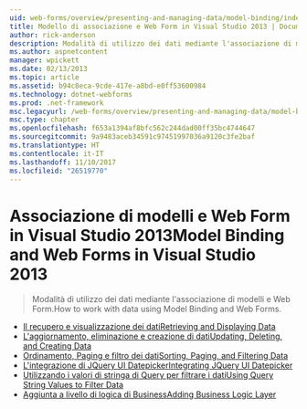 ```yaml
---
uid: web-forms/overview/presenting-and-managing-data/model-binding/index
title: Modello di associazione e Web Form in Visual Studio 2013 | Documenti Microsoft
author: rick-anderson
description: Modalità di utilizzo dei dati mediante l'associazione di modelli e Web Form.
ms.author: aspnetcontent
manager: wpickett
ms.date: 02/13/2013
ms.topic: article
ms.assetid: b94c8eca-9cde-417e-a8bd-e0ff53600984
ms.technology: dotnet-webforms
ms.prod: .net-framework
msc.legacyurl: /web-forms/overview/presenting-and-managing-data/model-binding
msc.type: chapter
ms.openlocfilehash: f653a1394af8bfc562c244dad00ff35bc4744647
ms.sourcegitcommit: 9a9483aceb34591c97451997036a9120c3fe2baf
ms.translationtype: HT
ms.contentlocale: it-IT
ms.lasthandoff: 11/10/2017
ms.locfileid: "26519770"
---
```

<a name="model-binding-and-web-forms-in-visual-studio-2013"></a><span data-ttu-id="c2a86-103">Associazione di modelli e Web Form in Visual Studio 2013</span><span class="sxs-lookup"><span data-stu-id="c2a86-103">Model Binding and Web Forms in Visual Studio 2013</span></span>
====================
> <span data-ttu-id="c2a86-104">Modalità di utilizzo dei dati mediante l'associazione di modelli e Web Form.</span><span class="sxs-lookup"><span data-stu-id="c2a86-104">How to work with data using Model Binding and Web Forms.</span></span>


- [<span data-ttu-id="c2a86-105">Il recupero e visualizzazione dei dati</span><span class="sxs-lookup"><span data-stu-id="c2a86-105">Retrieving and Displaying Data</span></span>](retrieving-data.md)
- [<span data-ttu-id="c2a86-106">L'aggiornamento, eliminazione e creazione di dati</span><span class="sxs-lookup"><span data-stu-id="c2a86-106">Updating, Deleting, and Creating Data</span></span>](updating-deleting-and-creating-data.md)
- [<span data-ttu-id="c2a86-107">Ordinamento, Paging e filtro dei dati</span><span class="sxs-lookup"><span data-stu-id="c2a86-107">Sorting, Paging, and Filtering Data</span></span>](sorting-paging-and-filtering-data.md)
- [<span data-ttu-id="c2a86-108">L'integrazione di JQuery UI Datepicker</span><span class="sxs-lookup"><span data-stu-id="c2a86-108">Integrating JQuery UI Datepicker</span></span>](integrating-jquery-ui.md)
- [<span data-ttu-id="c2a86-109">Utilizzando i valori di stringa di Query per filtrare i dati</span><span class="sxs-lookup"><span data-stu-id="c2a86-109">Using Query String Values to Filter Data</span></span>](using-query-string-values-to-retrieve-data.md)
- [<span data-ttu-id="c2a86-110">Aggiunta a livello di logica di Business</span><span class="sxs-lookup"><span data-stu-id="c2a86-110">Adding Business Logic Layer</span></span>](adding-business-logic-layer.md)
